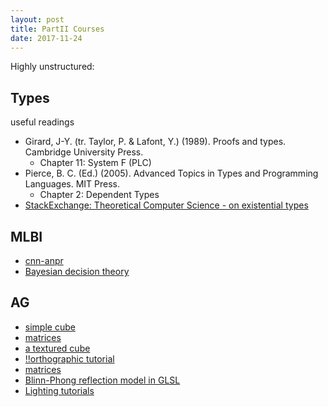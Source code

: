 ```yaml
---
layout: post
title: PartII Courses
date: 2017-11-24
---
```


Highly unstructured:

## Types
useful readings
* Girard, J-Y. (tr. Taylor, P. & Lafont, Y.) (1989). Proofs and types. Cambridge University Press.
    * Chapter 11: System F (PLC) 
* Pierce, B. C. (Ed.) (2005). Advanced Topics in Types and Programming Languages. MIT Press.
    * Chapter 2: Dependent Types
* [StackExchange: Theoretical Computer Science - on existential types](https://cstheory.stackexchange.com/questions/32515/universal-and-existential-types)

## MLBI
* [cnn-anpr](https://matthewearl.github.io/2016/05/06/cnn-anpr)
* [Bayesian decision theory](http://www.cogsci.ucsd.edu/~ajyu/Teaching/Tutorials/bayes_dt.pdf)

## AG
* [simple cube](https://www.tutorialspoint.com/jogl/jogl_3d_cube.htm)
* [matrices](https://solarianprogrammer.com/2013/05/22/opengl-101-matrices-projection-view-model/)
* [a textured cube](http://www.opengl-tutorial.org/beginners-tutorials/tutorial-5-a-textured-cube/)
* [!!orthographic tutorial](https://tutorialedge.net/java/lwjgl3/lwjgl-3-orthographic-camera-tutorial/)
* [matrices](http://www.opengl-tutorial.org/beginners-tutorials/tutorial-3-matrices/#the-model-view-and-projection-matrices)
* [Blinn-Phong reflection model in GLSL](http://sunandblackcat.com/tipFullView.php?l=eng&topicid=30&topic=Phong-Lighting)
* [Lighting tutorials](https://learnopengl.com/Lighting/Colors)
